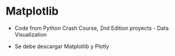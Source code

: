# Matplotlib


- Code from Python Crash Course, 2nd Edition proyects - Data Visualization

- Se debe descargar Matplotlib y Plotly
